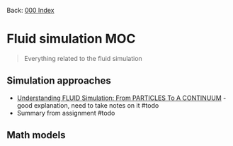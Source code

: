 Back: [000 Index](000%20Index.md)


# Fluid simulation MOC

> Everything related to the fluid simulation

## Simulation approaches

- [Understanding FLUID Simulation: From PARTICLES To A CONTINUUM](https://youtu.be/4b80sR-joNY) - good explanation, need to take notes on it #todo
- Summary from assignment #todo

## Math models